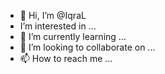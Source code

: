 - 👋 Hi, I’m @IqraL
- I’m interested in ...
- 🌱 I’m currently learning ...
- 💞️ I’m looking to collaborate on ...
- 📫 How to reach me ...

<!---
IqraL/IqraL is a ✨ special ✨ repository because its `README.md` (this file) appears on your GitHub profile.
You can click the Preview link to take a look at your changes.
--->
